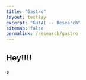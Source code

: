 ```yaml
---
title: "Gastro"
layout: textlay
excerpt: "GutAI -- Research"
sitemap: false
permalink: /research/gastro
---
```


## Hey!!!!
s